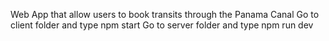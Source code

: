 Web App that allow users to book transits through the Panama Canal
Go to client folder and type npm start
Go to server folder and type npm run dev

